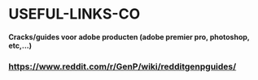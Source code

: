 # USEFUL-LINKS-CO



#### Cracks/guides voor adobe producten (adobe premier pro, photoshop, etc,...)
### https://www.reddit.com/r/GenP/wiki/redditgenpguides/
